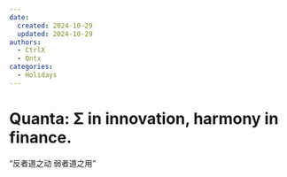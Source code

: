 ```yaml
---
date:
  created: 2024-10-29
  updated: 2024-10-29
authors:
  - CtrlX
  - Qntx
categories:
  - Holidays
---
```


# Quanta: Σ in innovation, harmony in finance.


<!-- more -->

“反者道之动 弱者道之用”
